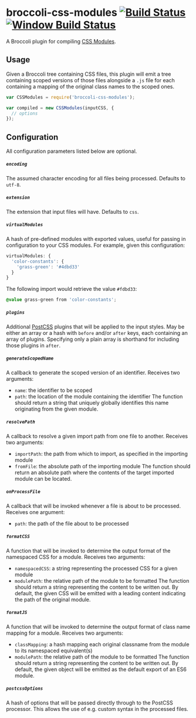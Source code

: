 # broccoli-css-modules [![Build Status](https://travis-ci.org/salsify/broccoli-css-modules.svg?branch=master)](https://travis-ci.org/salsify/broccoli-css-modules) [![Window Build Status](https://ci.appveyor.com/api/projects/status/github/salsify/broccoli-css-modules?svg=true)](https://ci.appveyor.com/project/dfreeman97827/broccoli-css-modules)
A Broccoli plugin for compiling [CSS Modules](https://github.com/css-modules/css-modules).

## Usage

Given a Broccoli tree containing CSS files, this plugin will emit a tree containing scoped versions of those files alongside a `.js` file for each containing a mapping of the original class names to the scoped ones.

```js
var CSSModules = require('broccoli-css-modules');

var compiled = new CSSModules(inputCSS, {
  // options
});
```

## Configuration

All configuration parameters listed below are optional.

##### `encoding`
The assumed character encoding for all files being processed. Defaults to `utf-8`.

##### `extension`
The extension that input files will have. Defaults to `css`.

##### `virtualModules`
A hash of pre-defined modules with exported values, useful for passing in configuration to your CSS modules. For example, given this configuration:

```js
virtualModules: {
  'color-constants': {
    'grass-green': '#4dbd33'
  }
}
```

The following import would retrieve the value `#fdbd33`:

```css
@value grass-green from 'color-constants';
```

##### `plugins`
Additional [PostCSS](https://github.com/postcss/postcss) plugins that will be applied to the input styles. May be either
an array or a hash with `before` and/or `after` keys, each containing an array of plugins.
Specifying only a plain array is shorthand for including those plugins in `after`.

##### `generateScopedName`
A callback to generate the scoped version of an identifier. Receives two arguments:
 - `name`: the identifier to be scoped
 - `path`: the location of the module containing the identifier
The function should return a string that uniquely globally identifies this name originating from the given module.

##### `resolvePath`
A callback to resolve a given import path from one file to another. Receives two arguments:
 - `importPath`: the path from which to import, as specified in the importing module
 - `fromFile`: the absolute path of the importing module
The function should return an absolute path where the contents of the target imported module can be located.

##### `onProcessFile`
A callback that will be invoked whenever a file is about to be processed. Receives one argument:
 - `path`: the path of the file about to be processed

##### `formatCSS`
A function that will be invoked to determine the output format of the namespaced CSS for a module. Receives two arguments:
 - `namespacedCSS`: a string representing the processed CSS for a given module
 - `modulePath`: the relative path of the module to be formatted
The function should return a string representing the content to be written out. By default, the given CSS will be emitted with a leading content indicating the path of the original module.

##### `formatJS`
A function that will be invoked to determine the output format of class name mapping for a module. Receives two arguments:
 - `classMapping`: a hash mapping each original classname from the module to its namespaced equivalent(s)
 - `modulePath`: the relative path of the module to be formatted
The function should return a string representing the content to be written out. By default, the given object will be emitted as the default export of an ES6 module.

##### `postcssOptions`
A hash of options that will be passed directly through to the PostCSS processor. This allows the use of e.g. custom syntax in the processed files.

